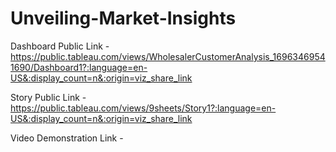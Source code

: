 # Unveiling-Market-Insights


Dashboard Public Link - https://public.tableau.com/views/WholesalerCustomerAnalysis_16963469541690/Dashboard1?:language=en-US&:display_count=n&:origin=viz_share_link

Story Public Link - https://public.tableau.com/views/9sheets/Story1?:language=en-US&:display_count=n&:origin=viz_share_link

Video Demonstration Link - 
